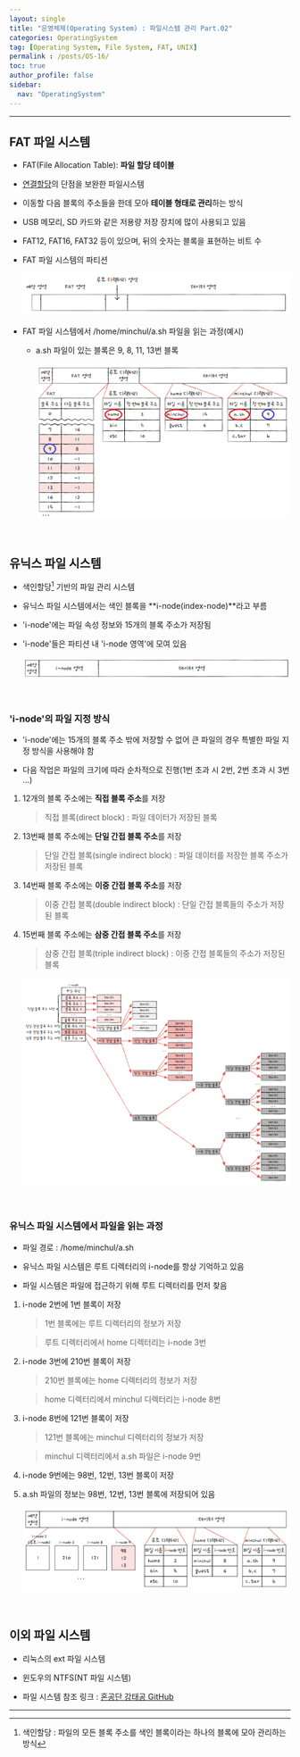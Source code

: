 ```yaml
---
layout: single
title: "운영체제(Operating System) : 파일시스템 관리 Part.02"
categories: OperatingSystem
tag: [Operating System, File System, FAT, UNIX]
permalink : /posts/OS-16/
toc: true
author_profile: false
sidebar:
  nav: "OperatingSystem"
---
```


<hr>

## FAT 파일 시스템  

* FAT(File Allocation Table): **파일 할당 테이블**  

* [연결할당]의 단점을 보완한 파일시스템  

* 이동할 다음 블록의 주소들을 한데 모아 **테이블 형태로 관리**하는 방식  

* USB 메모리, SD 카드와 같은 저용량 저장 장치에 많이 사용되고 있음  

* FAT12, FAT16, FAT32 등이 있으며, 뒤의 숫자는 블록을 표현하는 비트 수

* FAT 파일 시스템의 파티션

    ![image](../../assets/images/OperatingSystem/FileSystem02-1.PNG)

* FAT 파일 시스템에서 /home/minchul/a.sh 파일을 읽는 과정(예시)

  * a.sh 파일이 있는 블록은 9, 8, 11, 13번 블록

    ![image](../../assets/images/OperatingSystem/FileSystem02-2.PNG)

[연결할당]: ../OS-15/

<br>

## 유닉스 파일 시스템

* 색인할당[^1] 기반의 파일 관리 시스템 

* 유닉스 파일 시스템에서는 색인 블록을 **i-node(index-node)**라고 부름

* 'i-node'에는 파일 속성 정보와 15개의 블록 주소가 저장됨

* 'i-node'들은 파티션 내 'i-node 영역'에 모여 있음

    ![image](../../assets/images/OperatingSystem/FileSystem02-3.PNG)

<br>

### 'i-node'의 파일 지정 방식

* 'i-node'에는 15개의 블록 주소 밖에 저장할 수 없어 큰 파일의 경우 특별한 파일 지정 방식을 사용해야 함

* 다음 작업은 파일의 크기에 따라 순차적으로 진행(1번 초과 시 2번, 2번 초과 시 3번 \.\.\.)

1. 12개의 블록 주소에는 **직접 블록 주소**를 저장
    > 직접 블록(direct block) : 파일 데이터가 저장된 블록

2. 13번째 블록 주소에는 **단일 간접 블록 주소**를 저장 
    > 단일 간접 블록(single indirect block) : 파일 데이터를 저장한 블록 주소가 저장된 블록

3. 14번째 블록 주소에는 **이중 간접 블록 주소**를 저장
    > 이중 간접 블록(double indirect block) : 단일 간접 블록들의 주소가 저장된 블록

4. 15번째 블록 주소에는 **삼중 간접 블록 주소**를 저장
    > 삼중 간접 블록(triple indirect block) : 이중 간접 블록들의 주소가 저장된 블록 

    ![image](../../assets/images/OperatingSystem/FileSystem02-4.PNG)

<br>

### 유닉스 파일 시스템에서 파일을 읽는 과정

* 파일 경로 : /home/minchul/a.sh  

* 유닉스 파일 시스템은 루트 디렉터리의 i-node를 항상 기억하고 있음  

* 파일 시스템은 파일에 접근하기 위해 루트 디렉터리를 먼저 찾음  

1. i-node 2번에 1번 블록이 저장    

    > 1번 블록에는 루트 디렉터리의 정보가 저장

    > 루트 디렉터리에서 home 디렉터리는 i-node 3번

2. i-node 3번에 210번 블록이 저장  

    > 210번 블록에는 home 디렉터리의 정보가 저장

    > home 디렉터리에서 minchul 디렉터리는 i-node 8번

3. i-node 8번에 121번 블록이 저장  

    > 121번 블록에는 minchul 디렉터리의 정보가 저장

    > minchul 디렉터리에서 a.sh 파일은 i-node 9번

4. i-node 9번에는 98번, 12번, 13번 블록이 저장  

5. a.sh 파일의 정보는 98번, 12번, 13번 블록에 저장되어 있음

    ![image](../../assets/images/OperatingSystem/FileSystem02-5.PNG)

<br>

## 이외 파일 시스템

* 리눅스의 ext 파일 시스템  

* 윈도우의 NTFS(NT 파일 시스템)  

* 파일 시스템 참조 링크 : [혼공단 강태공 GitHub](https://github.com/kangtegong/self-learning-cs/blob/main/file_system/file_system.md)  

<hr>

[^1]: 색인할당 : 파일의 모든 블록 주소를 색인 블록이라는 하나의 블록에 모아 관리하는 방식
